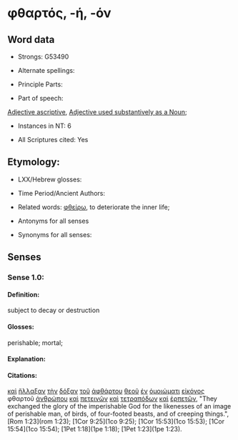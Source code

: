 # φθαρτός, -ή, -όν 

<!-- Status: S2=NeedsFinalCheck -->
<!-- Lexica used for edits: BDAG, FFM, LN, A-S -->

## Word data

* Strongs: G53490

* Alternate spellings:

* Principle Parts: 

* Part of speech: 

[Adjective ascriptive](http://ugg.readthedocs.io/en/latest/adjective_ascriptive.html), 
[Adjective used substantively as a Noun](http://ugg.readthedocs.io/en/latest/noun_substantive_adj.html); 

* Instances in NT: 6

* All Scriptures cited: Yes

## Etymology: 

* LXX/Hebrew glosses: 

* Time Period/Ancient Authors: 

* Related words: [φθείρω](../G53510/01.md), to deteriorate the inner life;

* Antonyms for all senses

* Synonyms for all senses: 

## Senses 

### Sense 1.0:

#### Definition: 

subject to decay or destruction

#### Glosses:

perishable; mortal;

#### Explanation:

#### Citations:

[καὶ](../G25320/01.md) [ἤλλαξαν](../G02360/01.md) [τὴν](../G35880/01.md) [δόξαν](../G13910/01.md) [τοῦ](../G35880/01.md) [ἀφθάρτου](../G08620/01.md) [θεοῦ](../G23160/01.md) [ἐν](../G17220/01.md) [ὁμοιώματι](../G36670/01.md) [εἰκόνος](../G15040/01.md) φθαρτοῦ [ἀνθρώπου](../G04440/01.md) [καὶ](../G25320/01.md) [πετεινῶν](../G40710/01.md) [καὶ](../G25320/01.md) [τετραπόδων](../G50740/01.md) [καὶ](../G25320/01.md) [ἑρπετῶν](../G20620/01.md), "They exchanged the glory of the imperishable God for the likenesses of an image of perishable man, of birds, of four-footed beasts, and of creeping things.", [Rom 1:23](rom 1:23); [1Cor 9:25](1co 9:25); [1Cor 15:53](1co 15:53); [1Cor 15:54](1co 15:54); [1Pet 1:18](1pe 1:18); [1Pet 1:23](1pe 1:23).  


